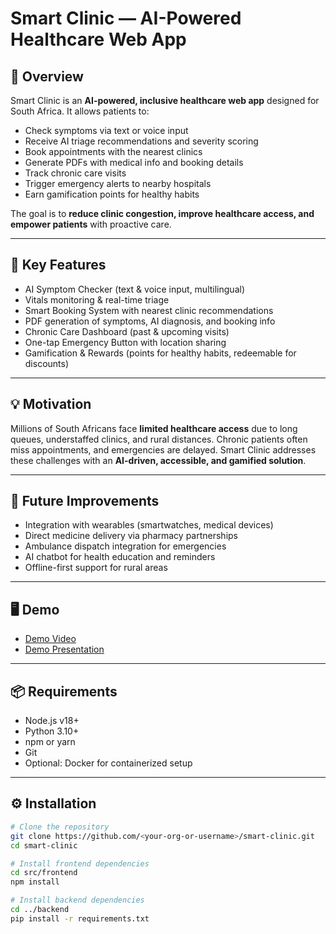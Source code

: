 # Smart Clinic — AI-Powered Healthcare Web App

## 🚀 Overview
Smart Clinic is an **AI-powered, inclusive healthcare web app** designed for South Africa. It allows patients to:  
- Check symptoms via text or voice input  
- Receive AI triage recommendations and severity scoring  
- Book appointments with the nearest clinics  
- Generate PDFs with medical info and booking details  
- Track chronic care visits  
- Trigger emergency alerts to nearby hospitals  
- Earn gamification points for healthy habits  

The goal is to **reduce clinic congestion, improve healthcare access, and empower patients** with proactive care.

---

## 🎯 Key Features
- AI Symptom Checker (text & voice input, multilingual)  
- Vitals monitoring & real-time triage  
- Smart Booking System with nearest clinic recommendations  
- PDF generation of symptoms, AI diagnosis, and booking info  
- Chronic Care Dashboard (past & upcoming visits)  
- One-tap Emergency Button with location sharing  
- Gamification & Rewards (points for healthy habits, redeemable for discounts)  

---

## 💡 Motivation
Millions of South Africans face **limited healthcare access** due to long queues, understaffed clinics, and rural distances. Chronic patients often miss appointments, and emergencies are delayed. Smart Clinic addresses these challenges with an **AI-driven, accessible, and gamified solution**.

---

## 📌 Future Improvements
- Integration with wearables (smartwatches, medical devices)  
- Direct medicine delivery via pharmacy partnerships  
- Ambulance dispatch integration for emergencies  
- AI chatbot for health education and reminders  
- Offline-first support for rural areas  

---

## 🖥️ Demo
- [Demo Video](./demo/demo.mp4)  
- [Demo Presentation](./demo/demo.pptx)  

---

## 📦 Requirements
- Node.js v18+  
- Python 3.10+  
- npm or yarn  
- Git  
- Optional: Docker for containerized setup  

---

## ⚙️ Installation
```bash
# Clone the repository
git clone https://github.com/<your-org-or-username>/smart-clinic.git
cd smart-clinic

# Install frontend dependencies
cd src/frontend
npm install

# Install backend dependencies
cd ../backend
pip install -r requirements.txt
